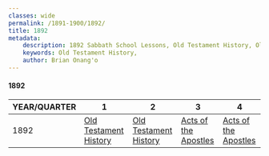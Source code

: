 ```yaml
---
classes: wide
permalink: /1891-1900/1892/
title: 1892
metadata:
    description: 1892 Sabbath School Lessons, Old Testament History, Old Testament History, Acts of the Apostles, Acts of the Apostles
    keywords: Old Testament History,
    author: Brian Onang'o
---
```


#### 1892

YEAR/QUARTER |   1  | 2| 3| 4
-------------|------------|---|--|---
1892   |  [Old Testament History](/1891-1900/1892/quarter1) | [Old Testament History](/1891-1900/1892/quarter2) | [Acts of the Apostles](/1891-1900/1892/quarter3) | [Acts of the Apostles](/1891-1900/1892/quarter4) |
 